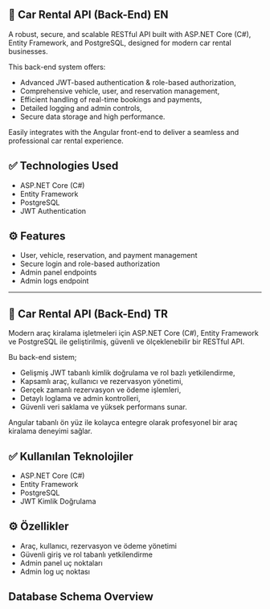 ## 🚗 Car Rental API (Back-End) EN
A robust, secure, and scalable RESTful API built with ASP.NET Core (C#), Entity Framework, and PostgreSQL, designed for modern car rental businesses.

This back-end system offers:
- Advanced JWT-based authentication & role-based authorization,
- Comprehensive vehicle, user, and reservation management,
- Efficient handling of real-time bookings and payments,
- Detailed logging and admin controls,
- Secure data storage and high performance.

Easily integrates with the Angular front-end to deliver a seamless and professional car rental experience.


## ✅ Technologies Used
- ASP.NET Core (C#)
- Entity Framework
- PostgreSQL
- JWT Authentication

## ⚙️ Features
- User, vehicle, reservation, and payment management
- Secure login and role-based authorization
- Admin panel endpoints
- Admin logs endpoint

-----------------------------------------------

## 🚗 Car Rental API (Back-End) TR
Modern araç kiralama işletmeleri için ASP.NET Core (C#), Entity Framework ve PostgreSQL ile geliştirilmiş, güvenli ve ölçeklenebilir bir RESTful API.

Bu back-end sistem;
- Gelişmiş JWT tabanlı kimlik doğrulama ve rol bazlı yetkilendirme,
- Kapsamlı araç, kullanıcı ve rezervasyon yönetimi,
- Gerçek zamanlı rezervasyon ve ödeme işlemleri,
- Detaylı loglama ve admin kontrolleri,
- Güvenli veri saklama ve yüksek performans sunar.

Angular tabanlı ön yüz ile kolayca entegre olarak profesyonel bir araç kiralama deneyimi sağlar.

## ✅ Kullanılan Teknolojiler

- ASP.NET Core (C#)
- Entity Framework
- PostgreSQL
- JWT Kimlik Doğrulama

## ⚙️ Özellikler

- Araç, kullanıcı, rezervasyon ve ödeme yönetimi
- Güvenli giriş ve rol tabanlı yetkilendirme
- Admin panel uç noktaları
- Admin log uç noktası

## Database Schema Overview






